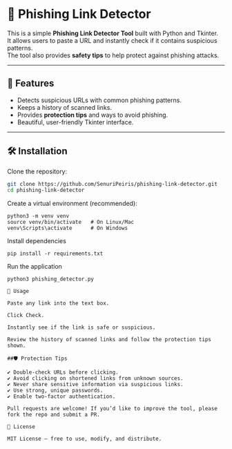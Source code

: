 # 🔐 Phishing Link Detector

This is a simple **Phishing Link Detector Tool** built with Python and Tkinter.  
It allows users to paste a URL and instantly check if it contains suspicious patterns.  
The tool also provides **safety tips** to help protect against phishing attacks.  

---

## 🚀 Features
- Detects suspicious URLs with common phishing patterns.  
- Keeps a history of scanned links.  
- Provides **protection tips** and ways to avoid phishing.  
- Beautiful, user-friendly Tkinter interface.   

---

## 🛠️ Installation

Clone the repository:
```bash
git clone https://github.com/SenuriPeiris/phishing-link-detector.git
cd phishing-link-detector
```
Create a virtual environment (recommended):
```
python3 -m venv venv
source venv/bin/activate   # On Linux/Mac
venv\Scripts\activate      # On Windows
```
Install dependencies
```
pip install -r requirements.txt
```
Run the application
```
python3 phishing_detector.py

📖 Usage

Paste any link into the text box.

Click Check.

Instantly see if the link is safe or suspicious.

Review the history of scanned links and follow the protection tips shown.

##🛡️ Protection Tips

✔ Double-check URLs before clicking.
✔ Avoid clicking on shortened links from unknown sources.
✔ Never share sensitive information via suspicious links.
✔ Use strong, unique passwords.
✔ Enable two-factor authentication.

Pull requests are welcome! If you’d like to improve the tool, please fork the repo and submit a PR.

📜 License

MIT License – free to use, modify, and distribute.
